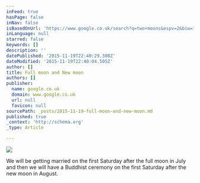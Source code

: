 ```yaml
---
inFeed: true
hasPage: false
inNav: false
isBasedOnUrl: 'https://www.google.co.uk/search?q=two+moons&espv=2&biw=1164&bih=551&source=lnms&tbm=isch&sa=X&ved=0CAYQ_AUoAWoVChMI9oORpMadyQIVDB8aCh1b4Ad0#tbm=isch&q=full+moon+new+moon&imgrc=0qw4DOkal6aVHM%3A'
inLanguage: null
starred: false
keywords: []
description: ''
datePublished: '2015-11-19T22:40:29.308Z'
dateModified: '2015-11-19T22:40:04.505Z'
author: []
title: Full moon and New moon
authors: []
publisher:
  name: google.co.uk
  domain: www.google.co.uk
  url: null
  favicon: null
sourcePath: _posts/2015-11-19-full-moon-and-new-moon.md
published: true
_context: 'http://schema.org'
_type: Article

---
```

![](http://thestarhouse.net/images/FullNewMoon-e1330111524289.jpg)

We will be getting married on the first Saturday after the full moon in July and then we will have a Buddhist ceremony on the first Saturday after the new moon in August.